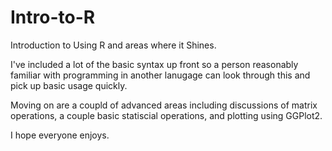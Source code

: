 # Intro-to-R
Introduction to Using R and areas where it Shines.

I've included a lot of the basic syntax up front so a person reasonably familiar with programming in another lanugage can look through this and pick up basic usage quickly.  

Moving on are a coupld of advanced areas including discussions of matrix operations, a couple basic statiscial operations, and plotting using GGPlot2.

I hope everyone enjoys.

